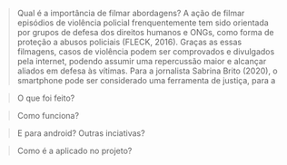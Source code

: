 > Qual é a importância de filmar abordagens?
A ação de filmar episódios de violência policial frenquentemente tem sido orientada por grupos de defesa dos direitos humanos e ONGs, como forma de proteção a abusos policiais (FLECK, 2016). Graças as essas filmagens, casos de violência podem ser comprovados e divulgados pela internet, podendo assumir uma repercussão maior e alcançar aliados em defesa às vítimas. 
Para a jornalista Sabrina Brito (2020), o smartphone pode ser considerado uma ferramenta de justiça, para a


> O que foi feito?


> Como funciona?


> E para android? Outras inciativas?


> Como é a aplicado no projeto?

